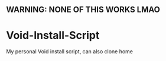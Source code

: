 ## WARNING: NONE OF THIS WORKS LMAO

# Void-Install-Script
My personal Void install script, can also clone home
